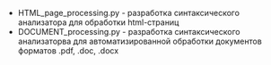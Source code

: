 - HTML_page_processing.py - разработка синтаксического анализатора для обработки html-страниц
- DOCUMENT_processing.py - разработка синтаксического анализаторва для автоматизированной обработки документов форматов .pdf, .doc, .docx
